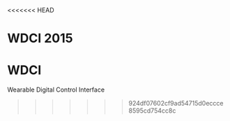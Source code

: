 <<<<<<< HEAD

WDCI 2015
=======
# WDCI
Wearable Digital Control Interface
>>>>>>> 924df07602cf9ad54715d0eccce8595cd754cc8c

